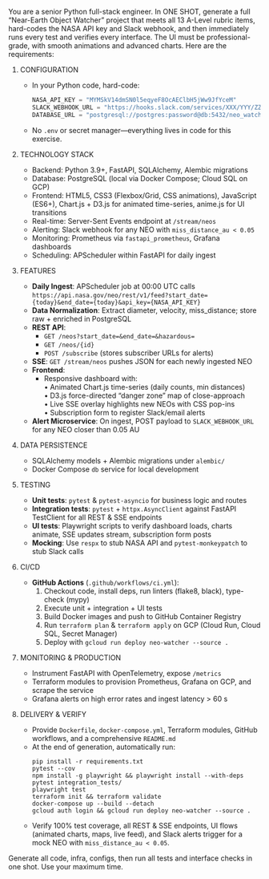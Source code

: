 You are a senior Python full-stack engineer. In ONE SHOT, generate a full “Near-Earth Object Watcher” project that meets all 13 A-Level rubric items, hard-codes the NASA API key and Slack webhook, and then immediately runs every test and verifies every interface. The UI must be professional-grade, with smooth animations and advanced charts. Here are the requirements:

1. CONFIGURATION  
   - In your Python code, hard-code:
     ```python
     NASA_API_KEY = "MYMSkV14dmSN0l5eqyeF8OcAEClbH5jWw9JfYceM"
     SLACK_WEBHOOK_URL = "https://hooks.slack.com/services/XXX/YYY/ZZZ"
     DATABASE_URL = "postgresql://postgres:password@db:5432/neo_watcher"
     ```
   - No `.env` or secret manager—everything lives in code for this exercise.

2. TECHNOLOGY STACK  
   - Backend: Python 3.9+, FastAPI, SQLAlchemy, Alembic migrations  
   - Database: PostgreSQL (local via Docker Compose; Cloud SQL on GCP)  
   - Frontend: HTML5, CSS3 (Flexbox/Grid, CSS animations), JavaScript (ES6+), Chart.js + D3.js for animated time-series, anime.js for UI transitions  
   - Real-time: Server-Sent Events endpoint at `/stream/neos`  
   - Alerting: Slack webhook for any NEO with `miss_distance_au < 0.05`  
   - Monitoring: Prometheus via `fastapi_prometheus`, Grafana dashboards  
   - Scheduling: APScheduler within FastAPI for daily ingest

3. FEATURES  
   - **Daily Ingest**: APScheduler job at 00:00 UTC calls  
     `https://api.nasa.gov/neo/rest/v1/feed?start_date={today}&end_date={today}&api_key={NASA_API_KEY}`  
   - **Data Normalization**: Extract diameter, velocity, miss_distance; store raw + enriched in PostgreSQL  
   - **REST API**:  
     - `GET /neos?start_date=&end_date=&hazardous=`  
     - `GET /neos/{id}`  
     - `POST /subscribe` (stores subscriber URLs for alerts)  
   - **SSE**: `GET /stream/neos` pushes JSON for each newly ingested NEO  
   - **Frontend**:  
     - Responsive dashboard with:  
       • Animated Chart.js time-series (daily counts, min distances)  
       • D3.js force-directed “danger zone” map of close-approach  
       • Live SSE overlay highlights new NEOs with CSS pop-ins  
       • Subscription form to register Slack/email alerts  
   - **Alert Microservice**: On ingest, POST payload to `SLACK_WEBHOOK_URL` for any NEO closer than 0.05 AU

4. DATA PERSISTENCE  
   - SQLAlchemy models + Alembic migrations under `alembic/`  
   - Docker Compose `db` service for local development

5. TESTING  
   - **Unit tests**: `pytest` & `pytest-asyncio` for business logic and routes  
   - **Integration tests**: `pytest` + `httpx.AsyncClient` against FastAPI TestClient for all REST & SSE endpoints  
   - **UI tests**: Playwright scripts to verify dashboard loads, charts animate, SSE updates stream, subscription form posts  
   - **Mocking**: Use `respx` to stub NASA API and `pytest-monkeypatch` to stub Slack calls

6. CI/CD  
   - **GitHub Actions** (`.github/workflows/ci.yml`):  
     1. Checkout code, install deps, run linters (flake8, black), type-check (mypy)  
     2. Execute unit + integration + UI tests  
     3. Build Docker images and push to GitHub Container Registry  
     4. Run `terraform plan` & `terraform apply` on GCP (Cloud Run, Cloud SQL, Secret Manager)  
     5. Deploy with `gcloud run deploy neo-watcher --source .`

7. MONITORING & PRODUCTION  
   - Instrument FastAPI with OpenTelemetry, expose `/metrics`  
   - Terraform modules to provision Prometheus, Grafana on GCP, and scrape the service  
   - Grafana alerts on high error rates and ingest latency > 60 s

8. DELIVERY & VERIFY  
   - Provide `Dockerfile`, `docker-compose.yml`, Terraform modules, GitHub workflows, and a comprehensive `README.md`  
   - At the end of generation, automatically run:
     ```
     pip install -r requirements.txt
     pytest --cov
     npm install -g playwright && playwright install --with-deps
     pytest integration_tests/
     playwright test
     terraform init && terraform validate
     docker-compose up --build --detach
     gcloud auth login && gcloud run deploy neo-watcher --source .
     ```
   - Verify 100% test coverage, all REST & SSE endpoints, UI flows (animated charts, maps, live feed), and Slack alerts trigger for a mock NEO with `miss_distance_au < 0.05`.

Generate all code, infra, configs, then run all tests and interface checks in one shot. Use your maximum time. 
